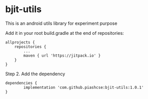 # bjit-utils
This is an android utils library for experiment purpose

Add it in your root build.gradle at the end of repositories:

	allprojects {
		repositories {
			...
			maven { url 'https://jitpack.io' }
		}
	}
Step 2. Add the dependency

	dependencies {
	        implementation 'com.github.piashcse:bjit-utils:1.0.1'
	}
